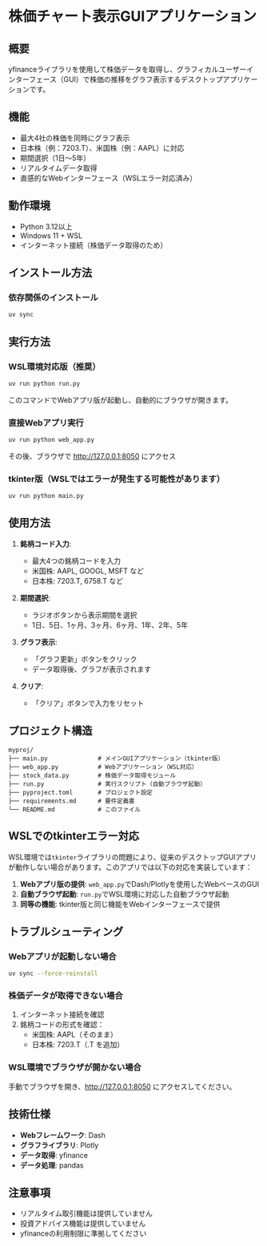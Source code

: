 # 株価チャート表示GUIアプリケーション

## 概要
yfinanceライブラリを使用して株価データを取得し、グラフィカルユーザーインターフェース（GUI）で株価の推移をグラフ表示するデスクトップアプリケーションです。

## 機能
- 最大4社の株価を同時にグラフ表示
- 日本株（例：7203.T）、米国株（例：AAPL）に対応
- 期間選択（1日〜5年）
- リアルタイムデータ取得
- 直感的なWebインターフェース（WSLエラー対応済み）

## 動作環境
- Python 3.12以上
- Windows 11 + WSL
- インターネット接続（株価データ取得のため）

## インストール方法

### 依存関係のインストール
```bash
uv sync
```

## 実行方法

### WSL環境対応版（推奨）
```bash
uv run python run.py
```
このコマンドでWebアプリ版が起動し、自動的にブラウザが開きます。

### 直接Webアプリ実行
```bash
uv run python web_app.py
```
その後、ブラウザで http://127.0.0.1:8050 にアクセス

### tkinter版（WSLではエラーが発生する可能性があります）
```bash
uv run python main.py
```

## 使用方法

1. **銘柄コード入力**: 
   - 最大4つの銘柄コードを入力
   - 米国株: AAPL, GOOGL, MSFT など
   - 日本株: 7203.T, 6758.T など

2. **期間選択**:
   - ラジオボタンから表示期間を選択
   - 1日、5日、1ヶ月、3ヶ月、6ヶ月、1年、2年、5年

3. **グラフ表示**:
   - 「グラフ更新」ボタンをクリック
   - データ取得後、グラフが表示されます

4. **クリア**:
   - 「クリア」ボタンで入力をリセット

## プロジェクト構造
```
myproj/
├── main.py              # メインGUIアプリケーション（tkinter版）
├── web_app.py           # Webアプリケーション（WSL対応）
├── stock_data.py        # 株価データ取得モジュール
├── run.py               # 実行スクリプト（自動ブラウザ起動）
├── pyproject.toml       # プロジェクト設定
├── requirements.md      # 要件定義書
└── README.md            # このファイル
```

## WSLでのtkinterエラー対応

WSL環境では`tkinter`ライブラリの問題により、従来のデスクトップGUIアプリが動作しない場合があります。このアプリでは以下の対応を実装しています：

1. **Webアプリ版の提供**: `web_app.py`でDash/Plotlyを使用したWebベースのGUI
2. **自動ブラウザ起動**: `run.py`でWSL環境に対応した自動ブラウザ起動
3. **同等の機能**: tkinter版と同じ機能をWebインターフェースで提供

## トラブルシューティング

### Webアプリが起動しない場合
```bash
uv sync --force-reinstall
```

### 株価データが取得できない場合
1. インターネット接続を確認
2. 銘柄コードの形式を確認：
   - 米国株: AAPL（そのまま）
   - 日本株: 7203.T（.T を追加）

### WSL環境でブラウザが開かない場合
手動でブラウザを開き、http://127.0.0.1:8050 にアクセスしてください。

## 技術仕様
- **Webフレームワーク**: Dash
- **グラフライブラリ**: Plotly
- **データ取得**: yfinance
- **データ処理**: pandas

## 注意事項
- リアルタイム取引機能は提供していません
- 投資アドバイス機能は提供していません
- yfinanceの利用制限に準拠してください